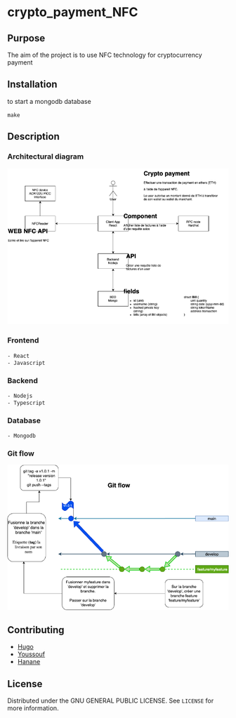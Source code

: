 # crypto_payment_NFC

## Purpose

The aim of the project is to use NFC technology for cryptocurrency payment

## Installation

to start a mongodb database
```shell
make
```

## Description

### Architectural diagram
![Schema](./schema_crypto_payment.png)


### Frontend
    - React
    - Javascript

### Backend
    - Nodejs
    - Typescript

### Database
    - Mongodb

### Git flow
![Git flow](./gitflow.png)

## Contributing

- [Hugo](https://github.com/Ascensian)
- [Youssouf]()
- [Hanane](https://github.com/ulyh)


## License

Distributed under the GNU GENERAL PUBLIC LICENSE. See `LICENSE` for more information.


